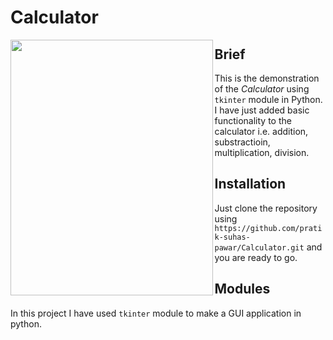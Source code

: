 # Calculator

<img align='left' src="https://user-images.githubusercontent.com/117884284/224973363-eef1c519-1c3c-44d4-a1d6-1522e5b35585.jpeg" width=323.5 height=409.5 /> 

## Brief
  This is the demonstration of the *Calculator* using `tkinter` module in Python. I have just added basic functionality to the calculator i.e. addition, substractioin, multiplication, division. 

## Installation

  Just clone the repository using `https://github.com/pratik-suhas-pawar/Calculator.git` and you are ready to go.
  
## Modules
  
  In this project I have used `tkinter` module to make a GUI application in python.
